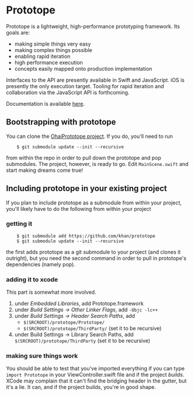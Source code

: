 # Prototope

Prototope is a lightweight, high-performance prototyping framework. Its goals are:
 * making simple things very easy
 * making complex things possible
 * enabling rapid iteration
 * high performance execution
 * concepts easily mapped onto production implementation

Interfaces to the API are presently available in Swift and JavaScript. iOS is presently the only execution target. Tooling for rapid iteration and collaboration via the JavaScript API is forthcoming.

Documentation is available [here](http://khan.github.io/Prototope/).

## Bootstrapping with prototope

You can clone the [OhaiPrototope project](https://github.com/khan/ohaiprototope). If you do, you'll need to run
```
    $ git submodule update --init --recursive
```
from within the repo in order to pull down the prototope and pop submodules. The project, however, is ready to go. Edit `MainScene.swift` and start making dreams come true!

## Including prototope in your existing project

If you plan to include prototope as a submodule from within your project, you'll likely have to do the following from within your project

### getting it
```
    $ git submodule add https://github.com/khan/prototope
    $ git submodule update --init --recursive
```

the first adds prototope as a git submodule to your project (and clones it outright), but you need the second command in order to pull in prototope's dependencies (namely pop).

### adding it to xcode

This part is somewhat more involved.

1. under *Embedded Libraries*, add Prototope.framework
2. under *Build Settings -> Other Linker Flags*, add `-Objc -lc++`
3. under *Build Settings -> Header Search Paths*, add 
    * `$(SRCROOT)/prototope/Prototope/`
    * `$(SRCROOT)/prototope/ThirdParty/` (set it to be recursive)
4. under Build Settings -> Library Search Paths, add `$(SRCROOT)/prototope/ThirdParty` (set it to be recursive)

### making sure things work

You should be able to test that you've imported everything if you can type `import Prototope` in your ViewController.swift file and if the project *builds*. XCode may complain that it can't find the bridging header in the gutter, but it's a lie. It can, and if the project builds, you're in good shape.
